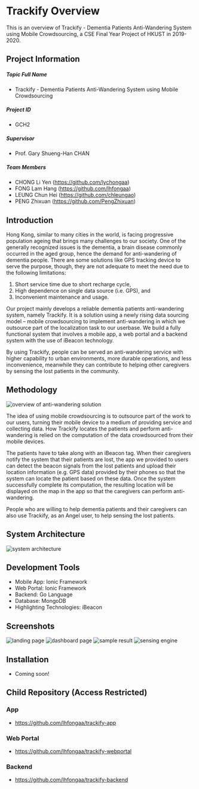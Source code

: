 # Trackify Overview
This is an overview of Trackify - Dementia Patients Anti-Wandering System using Mobile Crowdsourcing, a CSE Final Year Project of HKUST in 2019-2020. 
## Project Information
#####  Topic Full Name
- Trackify - Dementia Patients Anti-Wandering System using Mobile Crowdsourcing
##### Project ID
- GCH2
#####  Supervisor
- Prof. Gary Shueng-Han CHAN
#####  Team Members
- CHONG Li Yen (https://github.com/lychongaa)
- FONG Lam Hang (https://github.com/lhfongaa)
- LEUNG Chun Hei (https://github.com/chleungao)
- PENG Zhixuan (https://github.com/PengZhixuan)

## Introduction
Hong Kong, similar to many cities in the world, is facing progressive population ageing that brings many challenges to our society. One of the generally recognized issues is the dementia, a brain disease commonly occurred in the aged group, hence the demand for anti-wandering of dementia people. There are some solutions like GPS tracking device to serve the purpose, though, they are not adequate to meet the need due to the following limitations:

1. Short service time due to short recharge cycle,
2. High dependence on single data source (i.e. GPS), and
3. Inconvenient maintenance and usage.

Our project mainly develops a reliable dementia patients anti-wandering system, namely Trackify. It is a solution using a newly rising data sourcing model – mobile crowdsourcing to implement anti-wandering in which we outsource part of the localization task to our userbase. We build a fully functional system that involves a mobile app, a web portal and a backend system with the use of iBeacon technology.

By using Trackify, people can be served an anti-wandering service with higher capability to urban environments, more durable operations, and less inconvenience, meanwhile they can contribute to helping other caregivers by sensing the lost patients in the community.

## Methodology
![overview of anti-wandering solution](img/overview.png)

The idea of using mobile crowdsourcing is to outsource part of the work to our users, turning their mobile device to a medium of providing service and collecting data. How Trackify locates the patients and perform anti-wandering is relied on the computation of the data crowdsourced from their mobile devices. 

The patients have to take along with an iBeacon tag. When their caregivers notify the system that their patients are lost, the app we provided to users can detect the beacon signals from the lost patients and upload their location information (e.g. GPS data) provided by their phones so that the system can locate the patient based on these data. Once the system successfully complete its computation, the resulting location will be displayed on the map in the app so that the caregivers can perform anti-wandering.

People who are willing to help dementia patients and their caregivers can also use Trackify, as an Angel user, to help sensing the lost patients.

## System Architecture
![system architecture](img/system_architecture.png)

## Development Tools
- Mobile App:   Ionic Framework
- Web Portal:   Ionic Framework
- Backend:      Go Language
- Database:     MongoDB
- Highlighting Technologies:    iBeacon

## Screenshots
![landing page](img/landing.png)
![dashboard page](img/dashboard.png)
![sample result](img/result.png)
![sensing engine](img/sensing_engine.png )

## Installation
- Coming soon!

## Child Repository (Access Restricted)
### App
- https://github.com/lhfongaa/trackify-app

### Web Portal
- https://github.com/lhfongaa/trackify-webportal
  
### Backend
- https://github.com/lhfongaa/trackify-backend

